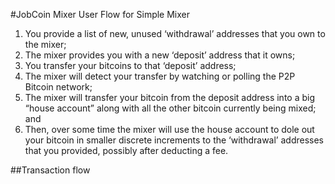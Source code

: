#JobCoin Mixer
User Flow for Simple Mixer
1. You provide a list of new, unused ‘withdrawal’ addresses that you own to the mixer;
2. The mixer provides you with a new ‘deposit’ address that it owns;
3. You transfer your bitcoins to that ‘deposit’ address;
4. The mixer will detect your transfer by watching or polling the P2P Bitcoin network;
5. The mixer will transfer your bitcoin from the deposit address into a big “house account”
along with all the other bitcoin currently being mixed; and
6. Then, over some time the mixer will use the house account to dole out your bitcoin in
smaller discrete increments to the ‘withdrawal’ addresses that you provided, possibly
after deducting a fee.

##Transaction flow



